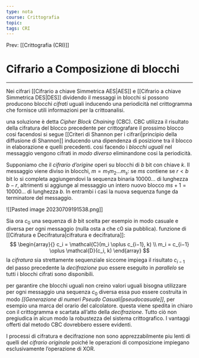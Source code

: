 ```yaml
---
type: nota
course: Crittografia
topic: 
tags: CRI
---
```


Prev: [[Crittografia (CRI)]]

# Cifrario a Composizione di blocchi
---
Nei cifrari [[Cifrario a chiave Simmetrica AES|AES]] e [[Cifrario a chiave Simmetrica DES|DES]] dividendo il messaggi in blocchi  si possono producono blocchi _cifrati_ uguali inducendo una periodicità nel crittogramma che fornisce utili informazioni per la crittoanalisi. 

una soluzione è detta _Cipher Block Chaining_ (CBC). 
CBC utilizza il risultato della cifratura del blocco precedente per crittografare il prossimo blocco cosi facendosi si segue [[Criteri di Shannon per i cifrari|principio della diffusione di Shannon]] inducendo una dipendenza di posizione tra il blocco in elaborazione e quelli precedenti.
cosi facendo i _blocchi uguali_ nel messaggio vengono cifrati in _modo diverso_ eliminandone cosi la periodicità.

Supponiamo che il _cifrario d’origine_ operi su blocchi di $b$ bit con chiave $k$. Il messaggio viene diviso in blocchi, $m = m_1m_2 \dots m_{s}$: se $ms$ contiene se $r < b$ bit lo si completa aggiungendovi la sequenza binaria $10000\dots$  di lunghezza $b − r$, altrimenti si aggiunge al messaggio un intero nuovo blocco $ms+1 = 10000\dots$  di lunghezza $b$. In entrambi i casi la nuova sequenza funge da terminatore del messaggio. 

![[Pasted image 20230709191538.png]]

Sia ora $c_0$ una sequenza di $b$ bit scelta per esempio in modo casuale e diversa per ogni messaggio (nulla osta a che c0 sia pubblica).
funzione di  [[Cifratura e Decifratura|cifratura e decifratura]]: 
$$
\begin{array}{}
c_i = \mathcal{C}(m_i \oplus c_{i−1}, k) \\
m_i = c_{i−1} \oplus \mathcal{D}(c_i, k)
\end{array}
$$
la  _cifratura_ sia strettamente sequenziale siccome impiega il risultato $c_{i−1}$ del passo precedente
la _decifrazione_ puo essere eseguito in _parallelo_ se tutti i blocchi cifrati sono disponibili.

per garantire che blocchi uguali non creino valori uguali bisogna utilizzare per ogni messaggio una sequenza $c_0$ diversa essa puo essere costruita in modo _[[Generazione di numeri Pseudo Casuali|pseudocasuale]]_, per esempio una marca del orario del calcolatore. questa viene spedita in chiaro con il crittogramma e scartata all’atto della _decifrazione_.
Tutto ciò non pregiudica in alcun modo la robustezza del sistema crittografico. I vantaggi offerti dal metodo CBC dovrebbero essere evidenti. 

I processi di cifratura e decifrazione non sono apprezzabilmente piu lenti di quelli del _cifrario originale_ poiché le operazioni di composizione impiegano esclusivamente l’operazione di XOR. 
